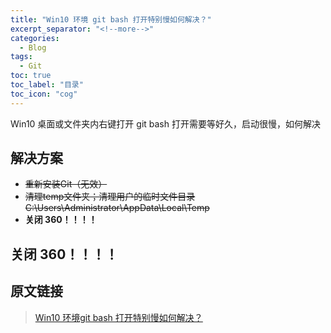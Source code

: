 ```yaml
---
title: "Win10 环境 git bash 打开特别慢如何解决？"
excerpt_separator: "<!--more-->"
categories:
  - Blog
tags:
  - Git
toc: true
toc_label: "目录"
toc_icon: "cog"
---
```


Win10 桌面或文件夹内右键打开 git bash 打开需要等好久，启动很慢，如何解决

<!--more-->

## 解决方案
- ~~重新安装Git（无效）~~
- ~~清理temp文件夹；清理用户的临时文件目录 C:\Users\Administrator\AppData\Local\Temp~~
- **关闭 360！！！！**

## 关闭 360！！！！

## 原文链接

> [Win10 环境git bash 打开特别慢如何解决？](https://www.cnblogs.com/lovebing/p/14078179.html)
